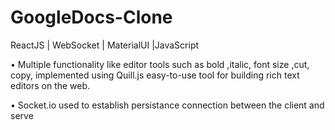 # GoogleDocs-Clone
ReactJS | WebSocket | MaterialUI |JavaScript

• Multiple functionality like editor tools such as bold ,italic, font size ,cut, copy, 
implemented using Quill.js easy-to-use tool for building rich text editors on the web.

• Socket.io used to establish persistance connection between the client and serve
